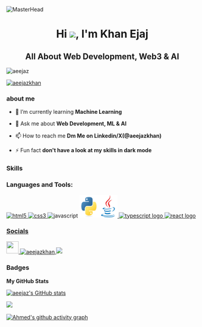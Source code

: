 ![MasterHead](https://user-images.githubusercontent.com/74038190/225813708-98b745f2-7d22-48cf-9150-083f1b00d6c9.gif)

<h1 align="center">Hi <img src="https://user-images.githubusercontent.com/18350557/176309783-0785949b-9127-417c-8b55-ab5a4333674e.gif">, I'm Khan Ejaj</h1>
<h2 align="center">All About Web Development, Web3 & AI</h2>
<p align="left"> <img src="https://komarev.com/ghpvc/?username=aeejaz&label=Profile%20views&color=0e75b6&style=flat" alt="aeejaz" /> </p>
<p align="left"> <a href="https://twitter.com/aeejazkhan" target="blank"><img src="https://img.shields.io/twitter/follow/aeejazkhan?logo=twitter&style=for-the-badge" alt="aeejazkhan" /></a> </p>

### about me

- 🌱 I’m currently learning **Machine Learning**

- 💬 Ask me about **Web Development, ML & AI**

- 📫 How to reach me **Dm Me on Linkedin/X(@aeejazkhan)**

- ⚡ Fun fact **don't have a look at my skills in dark mode**



### Skills

<h3 align="left">Languages and Tools:</h3>
<p align="left"> <a href="https://www.w3.org/html/" target="_blank" rel="noreferrer"> <img src="https://simpleicons.org/icons/html5.svg" alt="html5" width="50" height="60"/> </a> <a href="https://www.w3schools.com/css/" target="_blank" rel="noreferrer"> <img src="https://simpleicons.org/icons/css3.svg" alt="css3" width="50" height="60"/> </a> <img src="https://simpleicons.org/icons/javascript.svg" alt="javascript" width="50" height="60"/> <a href="https://www.python.org" target="_blank" rel="noreferrer"> <img src="https://raw.githubusercontent.com/devicons/devicon/master/icons/python/python-original.svg" alt="python" width="50" height="60"/><img src="https://raw.githubusercontent.com/devicons/devicon/master/icons/java/java-original.svg" alt="java" width="50" height="60"/><a href="https://www.cprogramming.com/" target="_blank" rel="noreferrer">
  <img src="https://cdn.jsdelivr.net/gh/devicons/devicon/icons/typescript/typescript-original.svg" height="60" alt="typescript logo"  />
  <img src="https://cdn.jsdelivr.net/gh/devicons/devicon/icons/react/react-original.svg" height="60" alt="react logo"  />
  </p>




 





### Socials
<p></a> <a href="https://www.twitter.com/aeejazkhan" target="_blank" rel="noreferrer"><img src="https://raw.githubusercontent.com/danielcranney/readme-generator/main/public/icons/socials/twitter.svg" width="32" height="32" />   </a>
   <a href="https://linkedin.com/in/aeejazkhan" target="blank"><img align="center" src="https://raw.githubusercontent.com/rahuldkjain/github-profile-readme-generator/master/src/images/icons/Social/linked-in-alt.svg" alt="aeejazkhan" height="32" width="32" />   </a>
   <a href="https://www.buymeacoffee.com/aeejaz"><img src="https://cdn.buymeacoffee.com/buttons/v2/default-yellow.png" width="100" /></a>
</p>

### Badges

<b>My GitHub Stats</b>

<a href="http://www.github.com/aeejaz"><img src="https://github-readme-stats.vercel.app/api?username=aeejaz&show_icons=true&hide=&count_private=true&title_color=0891b2&text_color=ffffff&icon_color=0891b2&bg_color=1c1917&hide_border=true&show_icons=true" alt="aeejaz's GitHub stats" /></a>

<a href="http://www.github.com/aeejaz"><img src="https://github-readme-streak-stats.herokuapp.com/?user=aeejaz&stroke=ffffff&background=1c1917&ring=0891b2&fire=0891b2&currStreakNum=ffffff&currStreakLabel=0891b2&sideNums=ffffff&sideLabels=ffffff&dates=ffffff&hide_border=true" /></a>

[![Ahmed's github activity graph](https://github-readme-activity-graph.vercel.app/graph?username=aeejaz&theme=merko)](https://github.com/ashutosh00710/github-readme-activity-graph)

